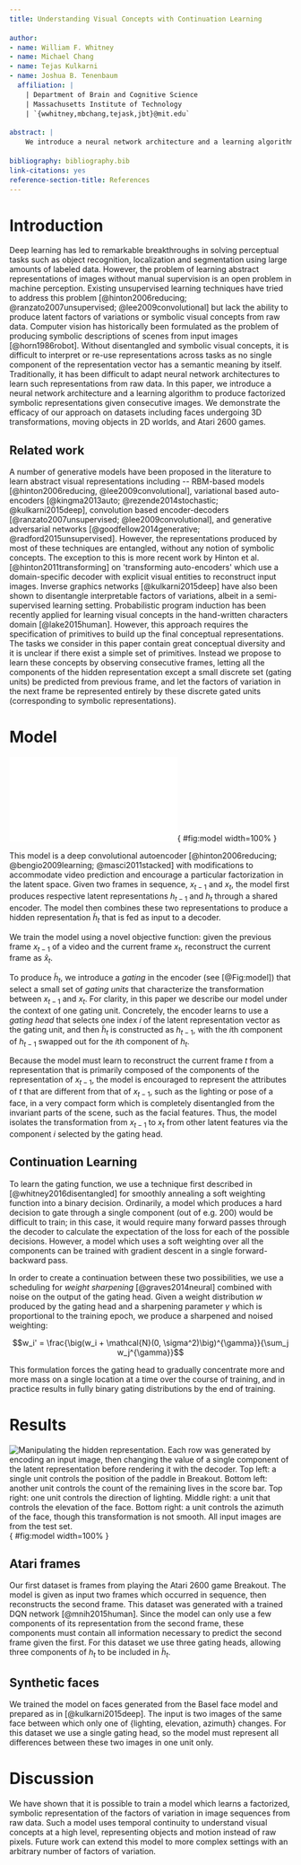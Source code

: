 ```yaml
---
title: Understanding Visual Concepts with Continuation Learning

author:
- name: William F. Whitney
- name: Michael Chang
- name: Tejas Kulkarni
- name: Joshua B. Tenenbaum
  affiliation: |
    | Department of Brain and Cognitive Science
    | Massachusetts Institute of Technology
    | `{wwhitney,mbchang,tejask,jbt}@mit.edu`

abstract: |
    We introduce a neural network architecture and a learning algorithm to produce factorized symbolic representations. We propose to learn these concepts by observing consecutive frames, letting all the components of the hidden representation except a small discrete set (gating units) be predicted from previous frame, and let the factors of variation in the next frame be represented entirely by these discrete gated units (corresponding to symbolic representations). We demonstrate the efficacy of our approach on datasets of faces undergoing 3D transformations and Atari 2600 games.

bibliography: bibliography.bib
link-citations: yes
reference-section-title: References
---
```



# Introduction

<!--Deep learning has experienced great success in unsupervised learning representations of images that aid in the performance of tasks such as classification, object localization, and captioning. However, the representations produced by most deep learning techniques are highly entangled, without any notion of symbolic concepts. This makes these representations difficult to interpret or reuse as no single component of the representation vector has meaning by itself.

According to [@bengio2013representation], one key property of a good representation is that it should _disentangle the factors of variation_; that is, independent explanatory factors which occur together only occasionally should be represented distinctly. In this note we describe a model which is trained totally unsupervised, yet which is able to learn a factorization of videos into simple, easily interpretable concepts.
-->
Deep learning has led to remarkable breakthroughs in solving perceptual tasks such as object recognition, localization and segmentation using large amounts of labeled data. However, the problem of learning abstract representations of images without manual supervision is an open problem in machine perception. Existing unsupervised learning techniques have tried to address this problem [@hinton2006reducing; @ranzato2007unsupervised; @lee2009convolutional] but lack the ability to produce latent factors of variations or symbolic visual concepts from raw data. Computer vision has historically been formulated as the problem of producing symbolic descriptions of scenes from input images [@horn1986robot]. Without disentangled and symbolic visual concepts, it is difficult to interpret or re-use representations across tasks as no single component of the representation vector has a semantic meaning by itself. Traditionally, it has been difficult to adapt neural network architectures to learn such representations from raw data. In this paper, we introduce a neural network architecture and a learning algorithm to produce factorized symbolic representations given consecutive images. We demonstrate the efficacy of our approach on datasets including faces undergoing 3D transformations, moving objects in 2D worlds, and Atari 2600 games.

## Related work

A number of generative models have been proposed in the literature to learn abstract visual representations including -- RBM-based models [@hinton2006reducing, @lee2009convolutional], variational based auto-encoders [@kingma2013auto; @rezende2014stochastic; @kulkarni2015deep], convolution based encoder-decoders [@ranzato2007unsupervised; @lee2009convolutional], and generative adversarial networks [@goodfellow2014generative; @radford2015unsupervised]. However, the representations produced by most of these techniques are entangled, without any notion of symbolic concepts. The exception to this is more recent work by Hinton et al. [@hinton2011transforming] on 'transforming auto-encoders' which use a domain-specific decoder with explicit visual entities to reconstruct input images. Inverse graphics networks [@kulkarni2015deep] have also been shown to disentangle interpretable factors of variations, albeit in a semi-supervised learning setting. Probabilistic program induction has been recently applied for learning visual concepts in the hand-written characters domain [@lake2015human]. However, this approach requires the specification of primitives to build up the final conceptual representations. The tasks we consider in this paper contain great conceptual diversity and it is unclear if there exist a simple set of primitives. Instead we propose to learn these concepts by observing consecutive frames, letting all the components of the hidden representation except a small discrete set (gating units) be predicted from previous frame, and let the factors of variation in the next frame be represented entirely by these discrete gated units (corresponding to symbolic representations).

<!-- [A representation that naturally extends / generalized itself to the temporal domain without explicit training on sequences] -->

# Model

![The gated model. Each frame encoder produces a representation from its input. The gating head examines both these representations, then picks one component from the encoding of time $t$ to pass through the gate. All other components of the hidden representation are from the encoding of time $t-1$. As a result, each frame encoder predicts what it can about the next frame and encodes the "unpredictable" parts of the frame into one component.](figures/model.pdf){ #fig:model width=100% }

This model is a deep convolutional autoencoder [@hinton2006reducing; @bengio2009learning; @masci2011stacked] with modifications to accommodate video prediction and encourage a particular factorization in the latent space. Given two frames in sequence, $x_{t-1}$ and $x_{t}$, the model first produces respective latent representations $h_{t-1}$ and $h_t$ through a shared encoder. The model then combines these two representations to produce a hidden representation $\tilde{h}_{t}$ that is fed as input to a decoder.

 We train the model using a novel objective function: given the previous frame $x_{t-1}$ of a video and the current frame $x_{t}$, reconstruct the current frame as $\hat{x}_{t}$.

<!-- $$\tilde{h}_{t} = Encoder(x_{t-1}, x_{t}) \qquad \hat{x}_{t} = Decoder(\tilde{h}_{t})$$ -->

To produce $\tilde{h}_{t}$, we introduce a _gating_ in the encoder (see [@Fig:model]) that select a small set of _gating units_ that characterize the transformation <!-- better terminology --> between $x_{t-1}$ and $x_t$. For clarity, in this paper we describe our model   under the context of one gating unit. Concretely, the encoder learns to use a _gating head_ that selects one index $i$ of the latent representation vector as the gating unit, and then $\tilde{h}_{t}$ is constructed as $h_{t-1}$, with the $i$th component of $h_{t-1}$ swapped out for the $i$th component of $h_t$.

Because the model must learn to reconstruct the current frame $t$ from a representation that is primarily composed of the components of the representation of $x_{t-1}$, the model is encouraged to represent the attributes of $t$ that are different from that of $x_{t-1}$, such as the lighting or pose of a face, in a very compact form which is completely disentangled from the invariant parts of the scene, such as the facial features. Thus, the model isolates the transformation from $x_{t-1}$ to $x_{t}$ from other latent features via the component $i$ selected by the gating head.



<!-- This forces the model to represent the events which are unpredictable, such as the action of an agent or a random event in a game, in a very compact form which is completely disentangled from the predictable parts of the scene, such as the background. -->


## Continuation Learning

To learn the gating function, we use a technique first described in [@whitney2016disentangled] for smoothly annealing a soft weighting function into a binary decision. Ordinarily, a model which produces a hard decision to gate through a single component (out of e.g. 200) would be difficult to train; in this case, it would require many forward passes through the decoder to calculate the expectation of the loss for each of the possible decisions. However, a model which uses a soft weighting over all the components can be trained with gradient descent in a single forward-backward pass.

In order to create a continuation between these two possibilities, we use a scheduling for _weight sharpening_ [@graves2014neural] combined with noise on the output of the gating head. Given a weight distribution $w$ produced by the gating head and a sharpening parameter $\gamma$ which is proportional to the training epoch, we produce a sharpened and noised weighting:

$$w_i' = \frac{\big(w_i + \mathcal{N}(0, \sigma^2)\big)^{\gamma}}{\sum_j w_j^{\gamma}}$$

This formulation forces the gating head to gradually concentrate more and more mass on a single location at a time over the course of training, and in practice results in fully binary gating distributions by the end of training.



# Results

![**Manipulating the hidden representation.** Each row was generated by encoding an input image, then changing the value of a single component of the latent representation before rendering it with the decoder. **Top left:** a single unit controls the position of the paddle in Breakout. **Bottom left:** another unit controls the count of the remaining lives in the score bar. **Top right:** one unit controls the direction of lighting. **Middle right:** a unit that controls the elevation of the face. **Bottom right:** a unit controls the azimuth of the face, though this transformation is not smooth. All input images are from the test set.](figures/generalizations.png){ #fig:model width=100% }

## Atari frames

Our first dataset is frames from playing the Atari 2600 game Breakout. The model is given as input two frames which occurred in sequence, then reconstructs the second frame. This dataset was generated with a trained DQN network [@mnih2015human]. Since the model can only use a few components of its representation from the second frame, these components must contain all information necessary to predict the second frame given the first. For this dataset we use three gating heads, allowing three components of $h_t$ to be included in $\tilde{h}_t$.


## Synthetic faces

We trained the model on faces generated from the Basel face model and prepared as in [@kulkarni2015deep]. The input is two images of the same face between which only one of {lighting, elevation, azimuth} changes. For this dataset we use a single gating head, so the model must represent all differences between these two images in one unit only.


# Discussion

We have shown that it is possible to train a model which learns a factorized, symbolic representation of the factors of variation in image sequences from raw data. Such a model uses temporal continuity to understand visual concepts at a high level, representing objects and motion instead of raw pixels. Future work can extend this model to more complex settings with an arbitrary number of factors of variation.

<!-- seeems like these are temporal "features" -->







<!-- References will be inserted automatically -->
